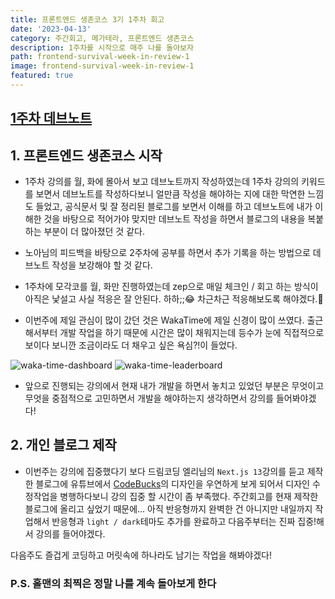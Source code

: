 ```yaml
---
title: 프론트엔드 생존코스 3기 1주차 회고
date: '2023-04-13'
category: 주간회고, 메가테라, 프론트엔드 생존코스
description: 1주차를 시작으로 매주 나를 돌아보자
path: frontend-survival-week-in-review-1
image: frontend-survival-week-in-review-1
featured: true
---
```


## [1주차 데브노트](https://jin-11.gitbook.io/jin-devnote/week1)

## 1. 프론트엔드 생존코스 시작

- 1주차 강의를 월, 화에 몰아서 보고 데브노트까지 작성하였는데 1주차 강의의 키워드를 보면서 데브노트를
작성하다보니 얼만큼 작성을 해야하는 지에 대한 막연한 느낌도 들었고, 공식문서 및 잘 정리된 블로그를 보면서
이해를 하고 데브노트에 내가 이해한 것을 바탕으로 적어가야 맞지만 데브노트 작성을 하면서 블로그의 내용을
복붙하는 부분이 더 많아졌던 것 같다.

- 노아님의 피드백을 바탕으로 2주차에 공부를 하면서 추가 기록을 하는 방법으로 데브노트 작성을 보강해야 할 것 같다.

- 1주차에 모각코를 월, 화만 진행하였는데 zep으로 매일 체크인 / 회고 하는 방식이 아직은 낯설고 사실 적응은 잘 안된다.
 하하;;😂 차근차근 적응해보도록 해야겠다.💪

- 이번주에 제일 관심이 많이 갔던 것은 WakaTime에 제일 신경이 많이 쓰였다. 출근해서부터 개발 작업을 하기
때문에 시간은 많이 채워지는데 등수가 눈에 직접적으로 보이다 보니깐 조금이라도 더 채우고 싶은 욕심?!이 들었다.

![waka-time-dashboard](/images/frontend-survival-week-in-review-1/waka-time-dashboard.webp)
![waka-time-leaderboard](/images/frontend-survival-week-in-review-1/waka-time-leaderboard.webp)

- 앞으로 진행되는 강의에서 현재 내가 개발을 하면서 놓치고 있었던 부분은 무엇이고 무엇을 중점적으로 고민하면서
개발을 해야하는지 생각하면서 강의를 들어봐야겠다!

## 2. 개인 블로그 제작

- 이번주는 강의에 집중했다기 보다 드림코딩 엘리님의 `Next.js 13`강의를 듣고 제작한 블로그에 유튜브에서
[CodeBucks](https://www.youtube.com/@CodeBucks/featured)의 디자인을 우연하게 보게 되어서
디자인 수정작업을 병행하다보니 강의 집중 할 시간이 좀 부족했다.
주간회고를 현재 제작한 블로그에 올리고 싶었기 때문에...
아직 반응형까지 완벽한 건 아니지만 내일까지 작업해서 반응형과 `light / dark`테마도 추가를 완료하고
다음주부터는 진짜 집중!해서 강의를 들어야겠다.

다음주도 즐겁게 코딩하고 머릿속에 하나라도 남기는 작업을 해봐야겠다!

### P.S. 홀맨의 최찍은 정말 나를 계속 돌아보게 한다
